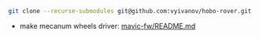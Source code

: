 ```bash
git clone --recurse-submodules git@github.com:vyivanov/hobo-rover.git
```

- make mecanum wheels driver: [mavic-fw/README.md](mavic-fw/README.md)
